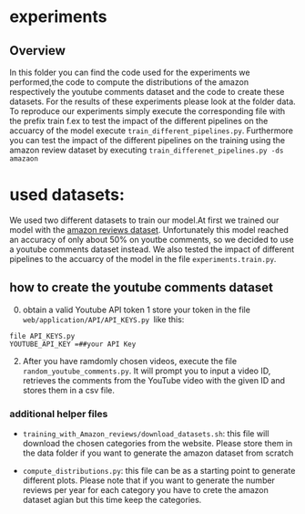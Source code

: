 # experiments

## Overview 
In this folder you can find the code used for the experiments we performed,the code to compute the distributions of the amazon  respectively the youtube comments dataset and the code to create these datasets. For the results of these experiments please look at the folder data. To reproduce our experiments simply execute the corresponding file with the prefix train f.ex to test the impact of the different pipelines on the accuarcy of the model execute `train_different_pipelines.py`. Furthermore you can test the impact of the different pipelines on the training using the amazon review dataset by executing `train_differenet_pipelines.py -ds amazaon` 

 
# used datasets:
We used two different datasets to train our model.At first we trained our model with the [amazon reviews dataset](https://nijianmo.github.io/amazon/index.html). Unfortunately this model reached an accuracy of only about 50% on youtbe comments, so we decided to use a youtube comments dataset instead.
We also tested the impact of different pipelines to the accuarcy of the model in the file `experiments.train.py`. 

## how to create the youtube comments dataset
0) obtain a valid Youtube API token
1 store your token in the file `web/application/API/API_KEYS.py `like this:
  ```
  file API_KEYS.py 
  YOUTUBE_API_KEY =##your API Key 
  ``` 
2) After you have ramdomly chosen videos, execute the file `random_youtube_comments.py`. 
   It will prompt you to input a video ID, retrieves the comments from the YouTube video with the given ID and stores them in a csv file.

### additional helper files
- `training_with_Amazon_reviews/download_datasets.sh`: this file will download the chosen categories from the website. Please store them in the data folder if you want to generate the amazon dataset from scratch

- `compute_distributions.py`: this file can be as a starting point to generate different plots. 
Please note that if you want to generate the number reviews per year for each category you have to crete the amazon dataset agian but this time keep the categories.
